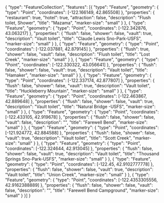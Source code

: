 {
	"type": "FeatureCollection",
	"features": [{
		"type": "Feature",
		"geometry": {
			"type": "Point",
			"coordinates": [-122.166149, 42.865508]
		},
		"properties": {
			"restaurant": true,
			"hotel": true,
			"attraction": false,
			"description": "Flush toilet, Shower",
			"title": "Mazama",
			"marker-size": "small"
		}
	}, {
		"type": "Feature",
		"geometry": {
			"type": "Point",
			"coordinates": [-122.342876, 43.063217]
		},
		"properties": {
			"flush": false,
			"shower": false,
			"vault": true,
			"description": "Vault toilet",
			"title": "Claude Lewis Sno-Park-USFS",
			"marker-size": "small"
		}
	}, {
		"type": "Feature",
		"geometry": {
			"type": "Point",
			"coordinates": [-122.037881, 42.879145]
		},
		"properties": {
			"flush": true,
			"shower": false,
			"vault": false,
			"description": "Flush toilet",
			"title": "Lost Creek",
			"marker-size": "small"
		}
	}, {
		"type": "Feature",
		"geometry": {
			"type": "Point",
			"coordinates": [-122.330322, 43.056641]
		},
		"properties": {
			"flush": false,
			"shower": false,
			"vault": true,
			"description": "Vault toilet",
			"title": "Hamaker",
			"marker-size": "small"
		}
	}, {
		"type": "Feature",
		"geometry": {
			"type": "Point",
			"coordinates": [-122.337174, 42.877807]
		},
		"properties": {
			"flush": false,
			"shower": false,
			"vault": true,
			"description": "Vault toilet",
			"title": "Huckleberry Mountain",
			"marker-size": "small"
		}
	}, {
		"type": "Feature",
		"geometry": {
			"type": "Point",
			"coordinates": [-122.463867, 42.889648]
		},
		"properties": {
			"flush": false,
			"shower": false,
			"vault": true,
			"description": "Vault toilet",
			"title": "Natural Bridge -USFS",
			"marker-size": "small"
		}
	}, {
		"type": "Feature",
		"geometry": {
			"type": "Point",
			"coordinates": [-122.433105, 42.919678]
		},
		"properties": {
			"flush": false,
			"shower": false,
			"vault": false,
			"description": "",
			"title": "Farewell Bend",
			"marker-size": "small"
		}
	}, {
		"type": "Feature",
		"geometry": {
			"type": "Point",
			"coordinates": [-121.924772, 42.884588]
		},
		"properties": {
			"flush": false,
			"shower": false,
			"vault": true,
			"description": "Vault toilet",
			"title": "Scott Creek",
			"marker-size": "small"
		}
	}, {
		"type": "Feature",
		"geometry": {
			"type": "Point",
			"coordinates": [-122.324644, 42.913045]
		},
		"properties": {
			"flush": false,
			"shower": false,
			"vault": true,
			"description": "Vault toilet",
			"title": "Thousand Springs Sno-Park-USFS",
			"marker-size": "small"
		}
	}, {
		"type": "Feature",
		"geometry": {
			"type": "Point",
			"coordinates": [-122.45, 42.9102777778]
		},
		"properties": {
			"flush": false,
			"shower": false,
			"vault": true,
			"description": "Vault toilet",
			"title": "Union Creek",
			"marker-size": "small"
		}
	}, {
		"type": "Feature",
		"geometry": {
			"type": "Point",
			"coordinates": [-122.4353305556, 42.9162388889]
		},
		"properties": {
			"flush": false,
			"shower": false,
			"vault": false,
			"description": "",
			"title": "Farewell Bend Campground",
			"marker-size": "small"
		}
	}]
}
